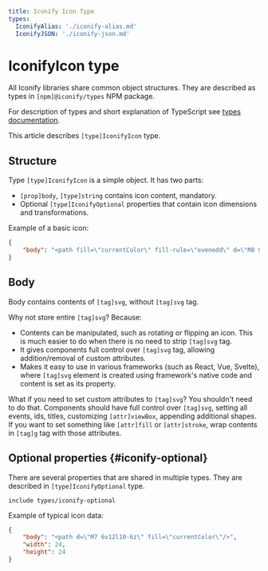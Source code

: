 ```yaml
title: Iconify Icon Type
types:
  IconifyAlias: './iconify-alias.md'
  IconifyJSON: './iconify-json.md'
```

# IconifyIcon type

All Iconify libraries share common object structures. They are described as types in `[npm]@iconify/types` NPM package.

For description of types and short explanation of TypeScript see [types documentation](./index.md).

This article describes `[type]IconifyIcon` type.

## Structure

Type `[type]IconifyIcon` is a simple object. It has two parts:

- `[prop]body`, `[type]string` contains icon content, mandatory.
- Optional `[type]IconifyOptional` properties that contain icon dimensions and transformations.

Example of a basic icon:

```json
{
	"body": "<path fill=\"currentColor\" fill-rule=\"evenodd\" d=\"M8 9.5a1.5 1.5 0 1 0 0-3a1.5 1.5 0 0 0 0 3z\"/>"
}
```

## Body

Body contains contents of `[tag]svg`, without `[tag]svg` tag.

Why not store entire `[tag]svg`? Because:

- Contents can be manipulated, such as rotating or flipping an icon. This is much easier to do when there is no need to strip `[tag]svg` tag.
- It gives components full control over `[tag]svg` tag, allowing addition/removal of custom attributes.
- Makes it easy to use in various frameworks (such as React, Vue, Svelte), where `[tag]svg` element is created using framework's native code and content is set as its property.

What if you need to set custom attributes to `[tag]svg`? You shouldn't need to do that. Components should have full control over `[tag]svg`, setting all events, ids, titles, customizing `[attr]viewBox`, appending additional shapes. If you want to set something like `[attr]fill` or `[attr]stroke`, wrap contents in `[tag]g` tag with those attributes.

## Optional properties {#iconify-optional}

There are several properties that are shared in multiple types. They are described in `[type]IconifyOptional` type.

`include types/iconify-optional`

Example of typical icon data:

```json
{
	"body": "<path d=\"M7 6v12l10-6z\" fill=\"currentColor\"/>",
	"width": 24,
	"height": 24
}
```
